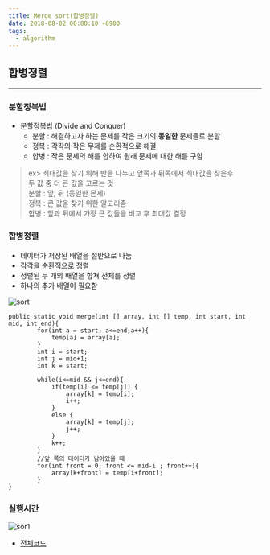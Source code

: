 ```yaml
---
title: Merge sort(합병정렬)
date: 2018-08-02 00:00:10 +0900
tags:
  - algorithm
---
```



## 합병정렬
---

### 분할정복법

- 분할정복법 (Divide and Conquer)
  - 분할 : 해결하고자 하는 문제를 작은 크기의 **동일한** 문제들로 분할
  - 정복 : 각각의 작은 무제를 순환적으로 해결
  - 합병 : 작은 문제의 해를 합하여 원래 문제에 대한 해를 구함

> ex> 최대값을 찾기 위해 반을 나누고 앞쪽과 뒤쪽에서 최대값을 찾은후<br/>
> 두 값 중 더 큰 값을 고르는 것<br/>
> 분할 : 앞, 뒤 (동일한 믄제)<br/>
> 정복 : 큰 값을 찾기 위한 알고리즘<br/>
> 합병 : 앞과 뒤에서 가장 큰 값들을 비교 후 최대값 결정

### 합병정렬
- 데이터가 저장된 배열을 절반으로 나눔
- 각각을 순환적으로 정렬
- 정렬된 두 개의 배열을 합쳐 전체를 정렬
- 하나의 추가 배열이 필요함

![sort](https://user-images.githubusercontent.com/33478245/43561257-c5b918ba-9605-11e8-9306-411c7b7a9b0a.PNG)

```
public static void merge(int [] array, int [] temp, int start, int mid, int end){
        for(int a = start; a<=end;a++){
            temp[a] = array[a];
        }
        int i = start;
        int j = mid+1;
        int k = start;

        while(i<=mid && j<=end){
            if(temp[i] <= temp[j]) {
                array[k] = temp[i];
                i++;
            }
            else {
                array[k] = temp[j];
                j++;
            }
            k++;
        }
        //앞 쪽의 데이터가 남아았을 때
        for(int front = 0; front <= mid-i ; front++){
            array[k+front] = temp[i+front];
        }
}
```



### 실행시간

![sor1](https://user-images.githubusercontent.com/33478245/43562010-7ce63402-9609-11e8-8879-4081d7783315.png)


- [전체코드](https://github.com/S-Onix/algorithme_Training/blob/master/src/Sort/Sort_merge.java)
